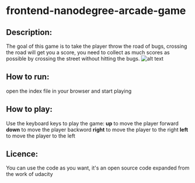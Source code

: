 frontend-nanodegree-arcade-game
===============================

## Description:
The goal of this game is to take the player throw the road of bugs, crossing the road will get you a score, you need to collect as much scores as possible by crossing the street without hitting the bugs.
![alt text](https://d17h27t6h515a5.cloudfront.net/topher/2017/June/5931c951_frogger/frogger.png "diagram")

## How to run:
open the index file in your browser and start playing

## How to play:
Use the keyboard keys to play the game:
**up** to move the player forward
**down** to move the player backword
**right** to move the player to the right
**left** to move the player to the left

## Licence:
You can use the code as you want, it's an open source code expanded from the work of udacity
